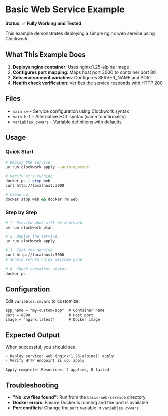 # Basic Web Service Example

**Status**: ✅ **Fully Working and Tested**

This example demonstrates deploying a simple nginx web service using Clockwork.

## What This Example Does

1. **Deploys nginx container**: Uses nginx:1.25-alpine image
2. **Configures port mapping**: Maps host port 3000 to container port 80
3. **Sets environment variables**: Configures SERVER_NAME and PORT
4. **Health check verification**: Verifies the service responds with HTTP 200

## Files

- `main.cw` - Service configuration using Clockwork syntax
- `main.hcl` - Alternative HCL syntax (same functionality)
- `variables.cwvars` - Variable definitions with defaults

## Usage

### Quick Start
```bash
# Deploy the service
uv run clockwork apply --auto-approve

# Verify it's running
docker ps | grep web
curl http://localhost:3000

# Clean up
docker stop web && docker rm web
```

### Step by Step
```bash
# 1. Preview what will be deployed
uv run clockwork plan

# 2. Deploy the service
uv run clockwork apply

# 3. Test the service
curl http://localhost:3000
# Should return nginx welcome page

# 4. Check container status
docker ps
```

## Configuration

Edit `variables.cwvars` to customize:

```hcl
app_name = "my-custom-app"  # Container name
port = 8080                 # Host port
image = "nginx:latest"      # Docker image
```

## Expected Output

When successful, you should see:
```
✓ Deploy service: web (nginx:1.25-alpine): apply
✓ Verify HTTP endpoint is up: apply

Apply complete! Resources: 2 applied, 0 failed.
```

## Troubleshooting

- **"No .cw files found"**: Run from the `basic-web-service` directory
- **Docker errors**: Ensure Docker is running and the port is available
- **Port conflicts**: Change the `port` variable in `variables.cwvars`

